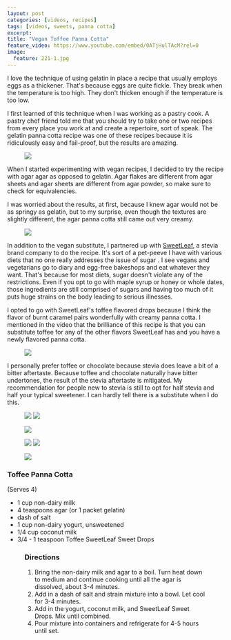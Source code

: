 ```yaml
---
layout: post
categories: [videos, recipes]
tags: [videos, sweets, panna cotta]
excerpt: 
title: "Vegan Toffee Panna Cotta"
feature_video: https://www.youtube.com/embed/0ATjHulTAcM?rel=0
image:
  feature: 221-1.jpg
---
```


I love the technique of using gelatin in place a recipe that usually employs eggs as a thickener.  That's because eggs are quite fickle.  They break when the temperature is too high.  They don't thicken enough if the temperature is too low.  

I first learned of this technique when I was working as a pastry cook.  A pastry chef friend told me that you should try to take one or two recipes from every place you work at and create a repertoire, sort of speak.  The gelatin panna cotta recipe was one of these recipes because it is ridiculously easy and fail-proof, but the results are amazing.

<figure>
    <img src="/images/221-4.jpg">
</figure> 

When I started experimenting with vegan recipes, I decided to try the recipe with agar agar as opposed to gelatin.  Agar flakes are different from agar sheets and agar sheets are different from agar powder, so make sure to check for equivalencies.  

I was worried about the results, at first, because I knew agar would not be as springy as gelatin, but to my surprise, even though the textures are slightly different, the agar panna cotta still came out very creamy.

<figure>
    <img src="/images/221-10.jpg">
</figure> 

In addition to the vegan substitute, I partnered up with [SweetLeaf](http://sweetleaf.com/), a stevia brand company to do the recipe.  It's sort of a pet-peeve I have with various diets that no one really addresses the issue of sugar .  I see vegans and vegetarians go to diary and egg-free bakeshops and eat whatever they want.  That's because for most diets, sugar doesn't violate any of the restrictions.  Even if you opt to go with maple syrup or honey or whole dates, those ingredients are still comprised of sugars and having too much of it puts huge strains on the body leading to serious illnesses.

I opted to go with SweetLeaf's toffee flavored drops because I think the flavor of burnt caramel pairs wonderfully with creamy panna cotta.  I mentioned in the video that the brilliance of this recipe is that you can substitute toffee for any of the other flavors SweetLeaf has and you have a newly flavored panna cotta. 

<figure>
    <img src="/images/221-8.jpg">
</figure> 

I personally prefer toffee or chocolate because stevia does leave a bit of a bitter aftertaste.  Because toffee and chocolate naturally have bitter undertones, the result of the stevia aftertaste is mitigated.  My recommendation for people new to stevia is still to opt for half stevia and half your typical sweetener.  I can hardly tell there is a substitute when I do this. 





<figure class="half">
<img src="/images/221-5.jpg">
<img src="/images/221-7.jpg">
</figure>

<figure>
    <img src="/images/221-9.jpg">
</figure>

<figure class="half">
<img src="/images/221-12.jpg">
<img src="/images/221-14.jpg">
</figure>

<figure>
    <img src="/images/221-19.jpg">
</figure>


### Toffee Panna Cotta

(Serves 4)


- 1 cup non-dairy milk
- 4 teaspoons agar (or 1 packet gelatin)
- dash of salt
- 1 cup non-dairy yogurt, unsweetened
- 1/4 cup coconut milk
- 3/4 - 1 teaspoon Toffee SweetLeaf Sweet Drops
</figure>

<figure class="directions" markdown="1">

### Directions

1. Bring the non-dairy milk and agar to a boil.  Turn heat down to medium and continue cooking until all the agar is dissolved, about 3-4 minutes.
2. Add in a dash of salt and strain mixture into a bowl.  Let cool for 3-4 minutes.
3. Add in the yogurt, coconut milk, and SweetLeaf Sweet Drops.  Mix until combined.
4. Pour mixture into containers and refrigerate for 4-5 hours until set.

</figure>